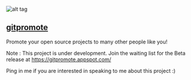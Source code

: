 ![alt tag](https://raw.githubusercontent.com/waseem18/gitpromote/master/static/images/dp.PNG)

<a href="https://gitpromote.appspot.com/"><h2>gitpromote</h2></a>

Promote your open source projects to many other people like you!


Note : This project is under development. Join the waiting list for the Beta release at https://gitpromote.appspot.com/

Ping in me if you are interested in speaking to me about this project :)
